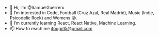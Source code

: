 - 👋 Hi, I’m @SamuelGuerrero
- 👀 I’m interested in Code, Football (Cruz Azul, Real Madrid), Music (Indie, Psicodelic Rock) and Womens 😜.
- 🌱 I’m currently learning React, React Native, Machine Learning.
- 📫 How to reach me itougn15@gmail.com
